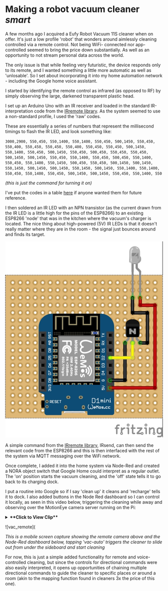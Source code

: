 # Making a robot vacuum cleaner _smart_

A few months ago I acquired a Eufy Robot Vacuum 11S cleaner when on offer. It's just a low profile 'robot' that wonders around aimlessly cleaning controlled via a remote control. Not being WiFi- connected nor app-controlled seemed to bring the price down substantially. As well as an opportunity to not stream personal data across the world.

The only issue is that while feeling very futuristic, the device responds only to its remote, and I wanted something a little more automatic as well as 'unlosable'. So I set about incorporating it into my home automation network - including the Google home voice assistant.

I started by identifying the remote control as infrared (as opposed to RF) by simply observing the large, darkened transparent plastic head.

I set up an Arduino Uno with an IR receiver and loaded in the standard IR-interpretation code from the [IRremote library](https://www.arduino.cc/reference/en/libraries/irremote/). As the system seemed to use a non-standard profile, I used the 'raw' codes.

These are essentially a series of numbers that represent the millisecond timings to flash the IR LED, and look something like:

`3000,2900, 550,450, 550,1400, 550,1400, 550,450, 500,1450, 550,450, 550,400, 550,450, 550,450, 550,400, 550,450, 550,450, 500,1450, 550,1400, 550,450, 500,1450, 550,450, 500,450, 550,450, 550,450, 500,1450, 500,1450, 550,450, 550,1400, 550,450, 500,450, 550,1400, 550,450, 550,1400, 550,1450, 500,450, 550,450, 500,1450, 500,1450, 550,1450, 500,1450, 500,1450, 550,1450, 500,1450, 550,1400, 550,1400, 550,450, 550,1400, 550,450, 500,1450, 500,1450, 550,450, 550,1400, 550`

_(this is just the command for turning it on)_

I've put the codes in a table [here](ttps://github.com/optimalprimate/Eufy_11S_vacuum_automation/blob/main/IR%20Codes) if anyone wanted them for future reference.

I then soldered an IR LED with an NPN transistor (as the current drawn from the IR LED is a little high for the pins of the ESP8266) to an existing ESP8266 'node' that was in the kitchen where the vacuum's charger is located. The nice thing about high-powered (5V) IR LEDs is that it doesn't really matter where they are in the room - the signal just bounces around and finds its target. 

![vac_pinout](/images/vac_schematic.jpg)

A simple command from the [IRremote library](https://www.arduinolibraries.info/libraries/i-rremote-esp8266), IRsend, can then send the relevant code from the ESP8266 and this is then interfaced with the rest of the system via MQTT messaging over the WiFi network.

Once complete, I added it into the home system via Node-Red and created a NORA object switch that Google Home could interpret as a regular outlet. The 'on' position starts the vacuum cleaning, and the 'off' state tells it to go back to its charging dock. 

I put a routine into Google so if I say 'clean up' it cleans and 'recharge' tells it to dock. I also added buttons in the Node Red dashboard so I can control it locally, as seen in this video below, triggering the cleaning while away and observing over the MotionEye camera server running on the Pi:

<details>
  <summary><b>**Click to View Clip**</b></summary>
  
<img src="/images/vac_remote.gif">
</details>

![vac_remote](

_This is a mobile screen capture showing the remote camera above and the Node-Red dashboard below, tapping 'vac-auto' triggers the cleaner to slide out from under the sideboard and start cleaning_

For now, this is just a simple added functionality for remote and voice-controlled cleaning, but since the controls for directional commands were also easily interpreted, it opens up opportunities of chaining multiple directional commands to guide the cleaner to specific places or around a room (akin to the mapping function found in cleaners 3x the price of this one).



